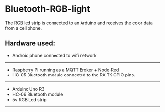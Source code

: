 # Bluetooth-RGB-light
The RGB led strip is connected to an Arduino and receives the color data from a cell phone.

## Hardware used:

* Android phone connected to wifi network
---
* Raspberry Pi running as a MQTT Broker + Node-Red
* HC-05 Bluetooth module connected to the RX TX GPIO pins.
---
* Arduino Uno R3
* HC-06 Bluetooth module
* 5v RGB Led strip
---
